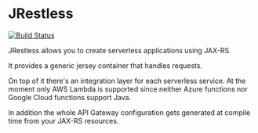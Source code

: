 # JRestless
[![Build Status](https://travis-ci.org/bbilger/jrestless.svg?branch=master)](https://travis-ci.org/bbilger/jrestless)

JRestless allows you to create serverless applications using JAX-RS.

It provides a generic jersey container that handles requests.

On top of it there's an integration layer for each serverless service. At the moment only AWS Lambda is supported since neither Azure functions nor Google Cloud functions support Java.

In addition the whole API Gateway configuration gets generated at compile time from your JAX-RS resources.
